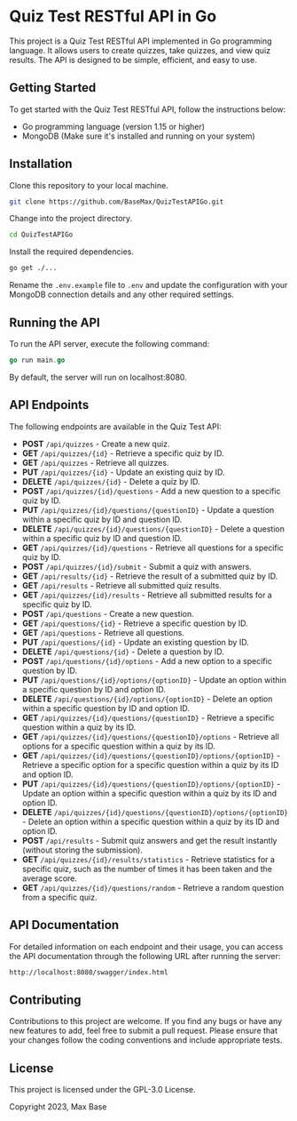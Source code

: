 # Quiz Test RESTful API in Go

This project is a Quiz Test RESTful API implemented in Go programming language. It allows users to create quizzes, take quizzes, and view quiz results. The API is designed to be simple, efficient, and easy to use.

## Getting Started

To get started with the Quiz Test RESTful API, follow the instructions below:

- Go programming language (version 1.15 or higher)
- MongoDB (Make sure it's installed and running on your system)

## Installation

Clone this repository to your local machine.

```bash
git clone https://github.com/BaseMax/QuizTestAPIGo.git
```

Change into the project directory.

```bash
cd QuizTestAPIGo
```

Install the required dependencies.
```bash
go get ./...
```

Rename the `.env.example` file to `.env` and update the configuration with your MongoDB connection details and any other required settings.

## Running the API

To run the API server, execute the following command:

```go
go run main.go
```

By default, the server will run on localhost:8080.

## API Endpoints

The following endpoints are available in the Quiz Test API:

- **POST** `/api/quizzes` - Create a new quiz.
- **GET** `/api/quizzes/{id}` - Retrieve a specific quiz by ID.
- **GET** `/api/quizzes` - Retrieve all quizzes.
- **PUT** `/api/quizzes/{id}` - Update an existing quiz by ID.
- **DELETE** `/api/quizzes/{id}` - Delete a quiz by ID.
- **POST** `/api/quizzes/{id}/questions` - Add a new question to a specific quiz by ID.
- **PUT** `/api/quizzes/{id}/questions/{questionID}` - Update a question within a specific quiz by ID and question ID.
- **DELETE** `/api/quizzes/{id}/questions/{questionID}` - Delete a question within a specific quiz by ID and question ID.
- **GET** `/api/quizzes/{id}/questions` - Retrieve all questions for a specific quiz by ID.
- **POST** `/api/quizzes/{id}/submit` - Submit a quiz with answers.
- **GET** `/api/results/{id}` - Retrieve the result of a submitted quiz by ID.
- **GET** `/api/results` - Retrieve all submitted quiz results.
- **GET** `/api/quizzes/{id}/results` - Retrieve all submitted results for a specific quiz by ID.
- **POST** `/api/questions` - Create a new question.
- **GET** `/api/questions/{id}` - Retrieve a specific question by ID.
- **GET** `/api/questions` - Retrieve all questions.
- **PUT** `/api/questions/{id}` - Update an existing question by ID.
- **DELETE** `/api/questions/{id}` - Delete a question by ID.
- **POST** `/api/questions/{id}/options` - Add a new option to a specific question by ID.
- **PUT** `/api/questions/{id}/options/{optionID}` - Update an option within a specific question by ID and option ID.
- **DELETE** `/api/questions/{id}/options/{optionID}` - Delete an option within a specific question by ID and option ID.
- **GET** `/api/quizzes/{id}/questions/{questionID}` - Retrieve a specific question within a quiz by its ID.
- **GET** `/api/quizzes/{id}/questions/{questionID}/options` - Retrieve all options for a specific question within a quiz by its ID.
- **GET** `/api/quizzes/{id}/questions/{questionID}/options/{optionID}` - Retrieve a specific option for a specific question within a quiz by its ID and option ID.
- **PUT** `/api/quizzes/{id}/questions/{questionID}/options/{optionID}` - Update an option within a specific question within a quiz by its ID and option ID.
- **DELETE** `/api/quizzes/{id}/questions/{questionID}/options/{optionID}` - Delete an option within a specific question within a quiz by its ID and option ID.
- **POST** `/api/results` - Submit quiz answers and get the result instantly (without storing the submission).
- **GET** `/api/quizzes/{id}/results/statistics` - Retrieve statistics for a specific quiz, such as the number of times it has been taken and the average score.
- **GET** `/api/quizzes/{id}/questions/random` - Retrieve a random question from a specific quiz.

## API Documentation

For detailed information on each endpoint and their usage, you can access the API documentation through the following URL after running the server:

```bash
http://localhost:8080/swagger/index.html
```

## Contributing

Contributions to this project are welcome. If you find any bugs or have any new features to add, feel free to submit a pull request. Please ensure that your changes follow the coding conventions and include appropriate tests.

## License

This project is licensed under the GPL-3.0 License.

Copyright 2023, Max Base
